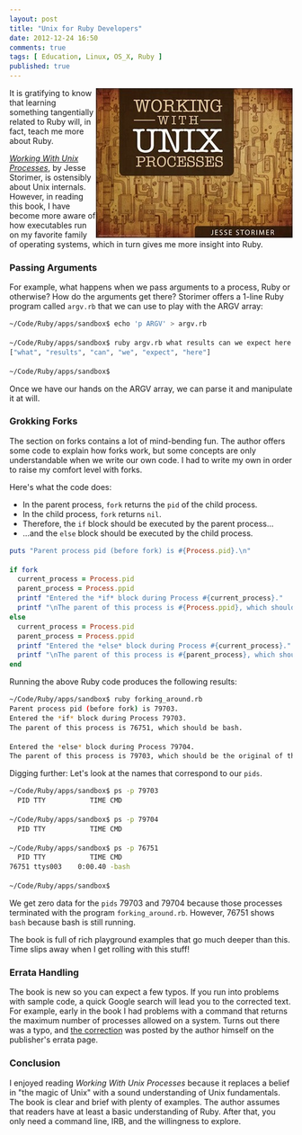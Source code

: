 ```yaml
---
layout: post
title: "Unix for Ruby Developers"
date: 2012-12-24 16:50
comments: true
tags: [ Education, Linux, OS_X, Ruby ]
published: true
---
```

<a href="http://workingwithunixprocesses.com/"><img src="/images/working-w-unix-processes.jpg" align="right" width="350" height="266"></a>
It is gratifying to know that learning something tangentially related to Ruby will, in fact, teach me more about Ruby. 

[_Working With Unix Processes_](http://workingwithunixprocesses.com/), by Jesse Storimer, is ostensibly about Unix internals. However, in reading this book, I have become more aware of how executables run on my favorite family of operating systems, which in turn gives me more insight into Ruby.

### Passing Arguments
For example, what happens when we pass arguments to a process, Ruby or otherwise? How do the arguments get there? Storimer offers a 1-line Ruby program called `argv.rb` that we can use to play with the ARGV array:

<!--more-->

``` bash
~/Code/Ruby/apps/sandbox$ echo 'p ARGV' > argv.rb

~/Code/Ruby/apps/sandbox$ ruby argv.rb what results can we expect here
["what", "results", "can", "we", "expect", "here"]

~/Code/Ruby/apps/sandbox$ 

```

Once we have our hands on the ARGV array, we can parse it and manipulate it at will.

### Grokking Forks
The section on forks contains a lot of mind-bending fun. The author offers some code to explain how forks work, but some concepts are only understandable when we write our own code. I had to write my own in order to raise my comfort level with forks. 

Here's what the code does:

* In the parent process, `fork` returns the `pid` of the child process.
* In the child process, `fork` returns `nil`.
* Therefore, the `if` block should be executed by the parent process...
* ...and the `else` block should be executed by the child process.

``` ruby
puts "Parent process pid (before fork) is #{Process.pid}.\n"

if fork
  current_process = Process.pid
  parent_process = Process.ppid
  printf "Entered the *if* block during Process #{current_process}."
  printf "\nThe parent of this process is #{Process.ppid}, which should be bash.\n\n"
else
  current_process = Process.pid
  parent_process = Process.ppid
  printf "Entered the *else* block during Process #{current_process}."
  printf "\nThe parent of this process is #{parent_process}, which should be the original of this process.\n\n"
end

```

Running the above Ruby code produces the following results:

``` bash
~/Code/Ruby/apps/sandbox$ ruby forking_around.rb 
Parent process pid (before fork) is 79703.
Entered the *if* block during Process 79703.
The parent of this process is 76751, which should be bash.

Entered the *else* block during Process 79704.
The parent of this process is 79703, which should be the original of this process.

```

Digging further: Let's look at the names that correspond to our
`pids`.

``` bash
~/Code/Ruby/apps/sandbox$ ps -p 79703
  PID TTY           TIME CMD

~/Code/Ruby/apps/sandbox$ ps -p 79704
  PID TTY           TIME CMD

~/Code/Ruby/apps/sandbox$ ps -p 76751
  PID TTY           TIME CMD
76751 ttys003    0:00.40 -bash

~/Code/Ruby/apps/sandbox$ 
```

We get zero data for the `pids` 79703 and 79704 because those processes terminated with the program `forking_around.rb`. However, 76751 shows `bash` because bash is still running.

The book is full of rich playground examples that go much deeper than this. Time slips away when I get rolling with this stuff!

### Errata Handling
The book is new so you can expect a few typos. If you run into problems with sample code, a quick Google search will lead you to the corrected text. For example, early in the book I had problems with a command that returns the maximum number of processes allowed on a system. Turns out there was a typo, and <a href="http://forums.pragprog.com/forums/261/topics/11191">the correction</a> was posted by the author himself on the publisher's errata page.

### Conclusion
I enjoyed reading _Working With Unix Processes_ because it replaces a belief in "the magic of Unix" with a sound understanding of Unix fundamentals. The book is clear and brief with plenty of examples. The author assumes that readers have at least a basic understanding of Ruby. After that, you only need a command line, IRB, and the willingness to explore.
